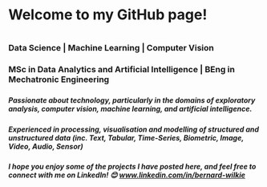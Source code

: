 <h1>Welcome to my GitHub page!<h1>


<h3>  Data Science | Machine Learning | Computer Vision<h3>
<h3>MSc in Data Analytics and Artificial Intelligence | BEng in Mechatronic Engineering<h3>
  
<h5>Passionate about technology, particularly in the domains of exploratory analysis, computer vision, machine learning, and artificial intelligence.<h5>

<h5>Experienced in processing, visualisation and modelling of structured and unstructured data (inc. Text, Tabular, Time-Series, Biometric, Image, Video, Audio, Sensor)<h5>

I hope you enjoy some of the projects I have posted here, and feel free to connect with me on LinkedIn!
:blush:	
www.linkedin.com/in/bernard-wilkie

